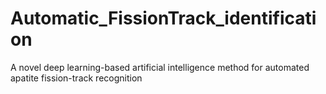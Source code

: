 # Automatic_FissionTrack_identification
A novel deep learning-based artificial intelligence method for automated apatite fission-track recognition
